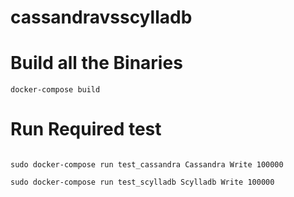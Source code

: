 # cassandravsscylladb
# Build all the Binaries
```
docker-compose build
```
# Run Required test
```

sudo docker-compose run test_cassandra Cassandra Write 100000

sudo docker-compose run test_scylladb Scylladb Write 100000
```
